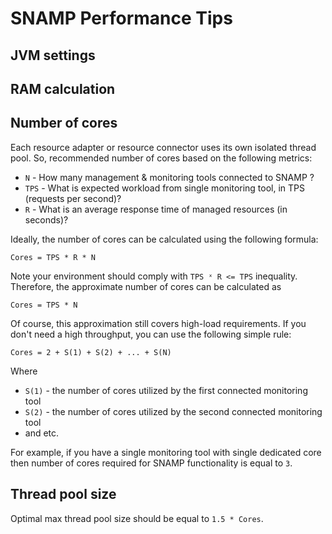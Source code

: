 SNAMP Performance Tips
====

## JVM settings

## RAM calculation

## Number of cores
Each resource adapter or resource connector uses its own isolated thread pool.
So, recommended number of cores based on the following metrics:
* `N` - How many management & monitoring tools connected to SNAMP ?
* `TPS` - What is expected workload from single monitoring tool, in TPS (requests per second)?
* `R` - What is an average response time of managed resources (in seconds)?

Ideally, the number of cores can be calculated using the following formula:
```
Cores = TPS * R * N
```

Note your environment should comply with `TPS ˣ R <= TPS` inequality.
Therefore, the approximate number of cores can be calculated as
```
Cores = TPS * N
```

Of course, this approximation still covers high-load requirements.
If you don't need a high throughput, you can use the following simple rule:

```
Cores = 2 + S(1) + S(2) + ... + S(N)
```

Where
* `S(1)` - the number of cores utilized by the first connected monitoring tool  
* `S(2)` - the number of cores utilized by the second connected monitoring tool
* and etc.

For example, if you have a single monitoring tool with single dedicated core then number of cores
required for SNAMP functionality is equal to `3`.


## Thread pool size
Optimal max thread pool size should be equal to `1.5 * Cores`.
